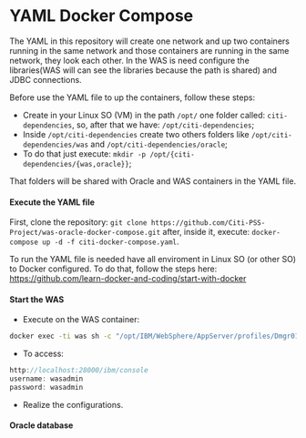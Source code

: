# YAML Docker Compose
The YAML in this repository will create one network and up two containers running in the same network and those containers are running in the same network, they look each other. In the WAS is need configure the libraries(WAS will can see the libraries because the path is shared) and JDBC connections.

Before use the YAML file to up the containers, follow these steps:
* Create in your Linux SO (VM) in the path `/opt/` one folder called: `citi-dependencies`, so, after that we have: `/opt/citi-dependencies`;
* Inside `/opt/citi-dependencies` create two others folders like `/opt/citi-dependencies/was` and `/opt/citi-dependencies/oracle`;
* To do that just execute: `mkdir -p /opt/{citi-dependencies/{was,oracle}}`;

That folders will be shared with Oracle and WAS containers in the YAML file.

#### Execute the YAML file
First, clone the repository: `git clone https://github.com/Citi-PSS-Project/was-oracle-docker-compose.git` after, inside it, execute: `docker-compose up -d -f citi-docker-compose.yaml`. 

To run the YAML file is needed have all enviroment in Linux SO (or other SO) to Docker configured. To do that, follow the steps here: https://github.com/learn-docker-and-coding/start-with-docker

#### Start the WAS
* Execute on the WAS container:
```sh
docker exec -ti was sh -c "/opt/IBM/WebSphere/AppServer/profiles/Dmgr01/bin/startManager.sh && /opt/IBM/WebSphere/AppServer/profiles/AppSrv01/bin/startNode.sh
```
* To access:
```js
http://localhost:28000/ibm/console
username: wasadmin
password: wasadmin
```
* Realize the configurations.

#### Oracle database
